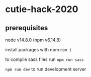 # cutie-hack-2020

## prerequisites

node v14.8.0 (npm v6.14.8)

install packages with npm `npm i`

to compile sass files
run `npm run sass`

`npm run dev` to run development server
